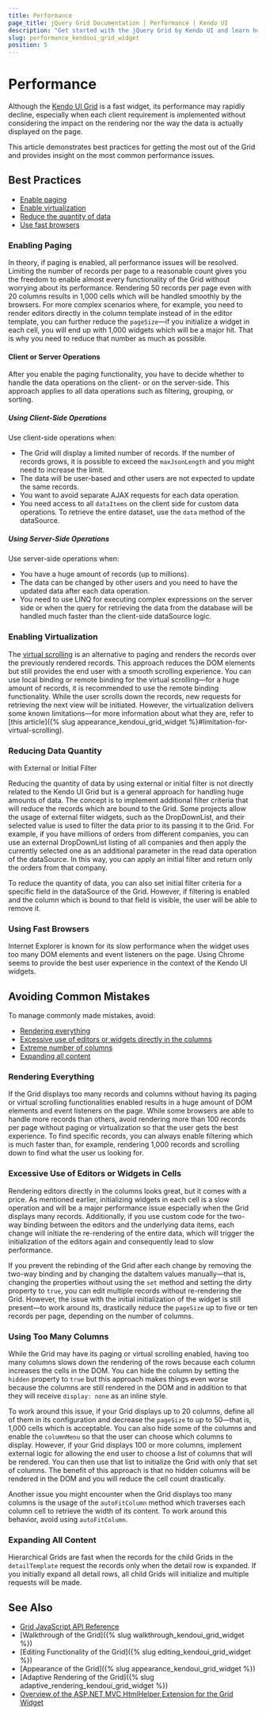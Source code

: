 ```yaml
---
title: Performance
page_title: jQuery Grid Documentation | Performance | Kendo UI
description: "Get started with the jQuery Grid by Kendo UI and learn how to achieve the best performance based on insights on the most common performance issues."
slug: performance_kendoui_grid_widget
position: 5
---
```


# Performance

Although the [Kendo UI Grid](http://demos.telerik.com/kendo-ui/grid/index) is a fast widget, its performance may rapidly decline, especially when each client requirement is implemented without considering the impact on the rendering nor the way the data is actually displayed on the page.

This article demonstrates best practices for getting the most out of the Grid and provides insight on the most common performance issues.

## Best Practices

* [Enable paging](#enabling-paging)
* [Enable virtualization](#enabling-virtualization)
* [Reduce the quantity of data](#reducing-data-quantity)
* [Use fast browsers](#using-fast-browsers)

### Enabling Paging

In theory, if paging is enabled, all performance issues will be resolved. Limiting the number of records per page to a reasonable count gives you the freedom to enable almost every functionality of the Grid without worrying about its performance. Rendering 50 records per page even with 20 columns results in 1,000 cells which will be handled smoothly by the browsers. For more complex scenarios where, for example, you need to render editors directly in the column template instead of in the editor template, you can further reduce the `pageSize`&mdash;if you initialize a widget in each cell, you will end up with 1,000 widgets which will be a major hit. That is why you need to reduce that number as much as possible.

#### Client or Server Operations

After you enable the paging functionality, you have to decide whether to handle the data operations on the client- or on the server-side. This approach applies to all data operations such as filtering, grouping, or sorting.

##### Using Client-Side Operations

Use client-side operations when:

* The Grid will display a limited number of records. If the number of records grows, it is possible to exceed the `maxJsonLength` and you might need to increase the limit.
* The data will be user-based and other users are not expected to update the same records.
* You want to avoid separate AJAX requests for each data operation.
* You need access to all `dataItems` on the client side for custom data operations. To retrieve the entire dataset, use the `data` method of the dataSource.

##### Using Server-Side Operations

Use server-side operations when:

* You have a huge amount of records (up to millions).
* The data can be changed by other users and you need to have the updated data after each data operation.
* You need to use LINQ for executing complex expressions on the server side or when the query for retrieving the data from the database will be handled much faster than the client-side dataSource logic.

### Enabling Virtualization

The [virtual scrolling](https://demos.telerik.com/kendo-ui/grid/virtualization-remote-data) is an alternative to paging and renders the records over the previously rendered records. This approach reduces the DOM elements but still provides the end user with a smooth scrolling experience. You can use local binding or remote binding for the virtual scrolling&mdash;for a huge amount of records, it is recommended to use the remote binding functionality. While the user scrolls down the records, new requests for retrieving the next view will be initiated. However, the virtualization delivers some known limitations&mdash;for more information about what they are, refer to [this article]({% slug appearance_kendoui_grid_widget %}#limitation-for-virtual-scrolling).

### Reducing Data Quantity

with External or Initial Filter

Reducing the quantity of data by using external or initial filter is not directly related to the Kendo UI Grid but is a general approach for handling huge amounts of data. The concept is to implement additional filter criteria that will reduce the records which are bound to the Grid. Some projects allow the usage of external filter widgets, such as the DropDownList, and their selected value is used to filter the data prior to its passing it to the Grid. For example, if you have millions of orders from different companies, you can use an external DropDownList listing of all companies and then apply the currently selected one as an additional parameter in the read data operation of the dataSource. In this way, you can apply an initial filter and return only the orders from that company.

To reduce the quantity of data, you can also set initial filter criteria for a specific field in the dataSource of the Grid. However, if filtering is enabled and the column which is bound to that field is visible, the user will be able to remove it.

### Using Fast Browsers

Internet Explorer is known for its slow performance when the widget uses too many DOM elements and event listeners on the page. Using Chrome seems to provide the best user experience in the context of the Kendo UI widgets.

## Avoiding Common Mistakes

To manage commonly made mistakes, avoid:
* [Rendering everything](#rendering-everything)
* [Excessive use of editors or widgets directly in the columns](#excessive-use-of-editors-or-widgets-in-cells)
* [Extreme number of columns](#using-too-many-columns)
* [Expanding all content](#expanding-all-content)

### Rendering Everything

If the Grid displays too many records and columns without having its paging or virtual scrolling functionalities enabled results in a huge amount of DOM elements and event listeners on the page. While some browsers are able to handle more records than others, avoid rendering more than 100 records per page without paging or virtualization so that the user gets the best experience. To find specific records, you can always enable filtering which is much faster than, for example, rendering 1,000 records and scrolling down to find what the user us looking for.

### Excessive Use of Editors or Widgets in Cells

Rendering editors directly in the columns looks great, but it comes with a price. As mentioned earlier, initializing widgets in each cell is a slow operation and will be a major performance issue especially when the Grid displays many records. Additionally, if you use custom code for the two-way binding between the editors and the underlying data items, each change will initiate the re-rendering of the entire data, which will trigger the initialization of the editors again and consequently lead to slow performance.

If you prevent the rebinding of the Grid after each change by removing the two-way binding and by changing the dataItem values manually&mdash;that is, changing the properties without using the `set` method and setting the dirty property to `true`, you can edit multiple records without re-rendering the Grid. However, the issue with the initial initialization of the widget is still present&mdash;to work around its, drastically reduce the `pageSize` up to five or ten records per page, depending on the number of columns.

### Using Too Many Columns

While the Grid may have its paging or virtual scrolling enabled, having too many columns slows down the rendering of the rows because each column increases the cells in the DOM. You can hide the column by setting the `hidden` property to `true` but this approach makes things even worse because the columns are still rendered in the DOM and in addition to that they will receive `display: none` as an inline style.

To work around this issue, if your Grid displays up to 20 columns, define all of them in its configuration and decrease the `pageSize` to up to 50&mdash;that is, 1,000 cells which is acceptable. You can also hide some of the columns and enable the `columnMenu` so that the user can choose which columns to display. However, if your Grid displays 100 or more columns, implement external logic for allowing the end user to choose a list of columns that will be rendered. You can then use that list to initialize the Grid with only that set of columns. The benefit of this approach is that no hidden columns will be rendered in the DOM and you will reduce the cell count drastically.

Another issue you might encounter when the Grid displays too many columns is the usage of the `autoFitColumn` method which traverses each column cell to retrieve the width of its content. To work around this behavior, avoid using `autoFitColumn`.

### Expanding All Content

Hierarchical Grids are fast when the records for the child Grids in the `detailTemplate` request the records only when the detail row is expanded. If you initially expand all detail rows, all child Grids will initialize and multiple requests will be made.

## See Also

* [Grid JavaScript API Reference](/api/javascript/ui/grid)
* [Walkthrough of the Grid]({% slug walkthrough_kendoui_grid_widget %})
* [Editing Functionality of the Grid]({% slug editing_kendoui_grid_widget %})
* [Appearance of the Grid]({% slug appearance_kendoui_grid_widget %})
* [Adaptive Rendering of the Grid]({% slug adaptive_rendering_kendoui_grid_widget %})
* [Overview of the ASP.NET MVC HtmlHelper Extension for the Grid Widget](http://docs.telerik.com/aspnet-mvc/helpers/grid/overview)
